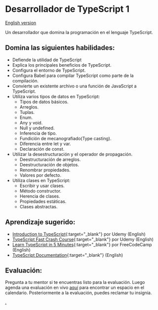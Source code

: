 # Desarrollador de TypeScript 1

[English version](typescript1.md)

Un desarrollador que domina la programación en el lenguaje TypeScript.

## Domina las siguientes habilidades:

- Defiende la utilidad de TypeScript
- Explica los principales beneficios de TypeScript.
- Configura el entorno de TypeScript.
- Configura Babel para compilar TypeScript como parte de la compilación.
- Convierte un existente archivo o una función de JavaScript a TypeScript.
- Utiliza varios tipos de datos en TypeScript:
  - Tipos de datos básicos.
  - Arreglos.
  - Tuplas.
  - Enum.
  - Any y void.
  - Null y undefined.
  - Inferencia de tipo.
  - Fundición de mecanografiado(Type casting).
  - Diferencia entre let y var.
  - Declaración de const.
- Utilizar la desestructuración y el operador de propagación.
  - Deestructuración de arreglos.
  - Deestructuración de objetos.
  - Renombrar propiedades.
  - Valores por defecto.
- Utiliza clases en TypeScript:
  - Escribir y usar clases.
  - Método constructor.
  - Herencia de clases.
  - Propiedades estáticas.
  - Clases abstractas.

## Aprendizaje sugerido:

- [Introduction to TypeScript](https://www.udemy.com/course/typescript/){:target="\_blank"} por Udemy (English)
- [TypeScript Fast Crash Course](https://www.udemy.com/course/typescript-fast-crash-course/){:target="\_blank"} por Udemy (English)
- [Learn TypeScript in 5 Minutes](https://www.freecodecamp.org/news/learn-typescript-in-5-minutes-13eda868daeb/){:target="\_blank"} por FreeCodeCamp (English)
- [TypeScript Documentation](https://www.typescriptlang.org/){:target="\_blank"} (English)

## Evaluación:

Pregunta a tu mentor si te encuentras listo para la evaluación. Luego agenda una evaluación en vivo [aquí](https://webdev.codex.academy/mastery-eval-4?badge=_vGuJgBcQkC7uj5p5tE5nA) para encontrar un espacio en el calendario. Posteriormente a la evaluación, puedes reclamar tu insignia.

[.](level-4)
